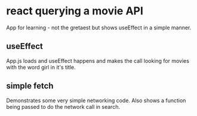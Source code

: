 # react querying a movie API

App for learning - not the gretaest but shows useEffect in a simple manner.

## useEffect

App.js loads and useEffect happens and makes the call looking for movies with the word girl in it's title.

## simple fetch

Demonstrates some very simple networking code. Also shows a function being passed to do the network call in search.
